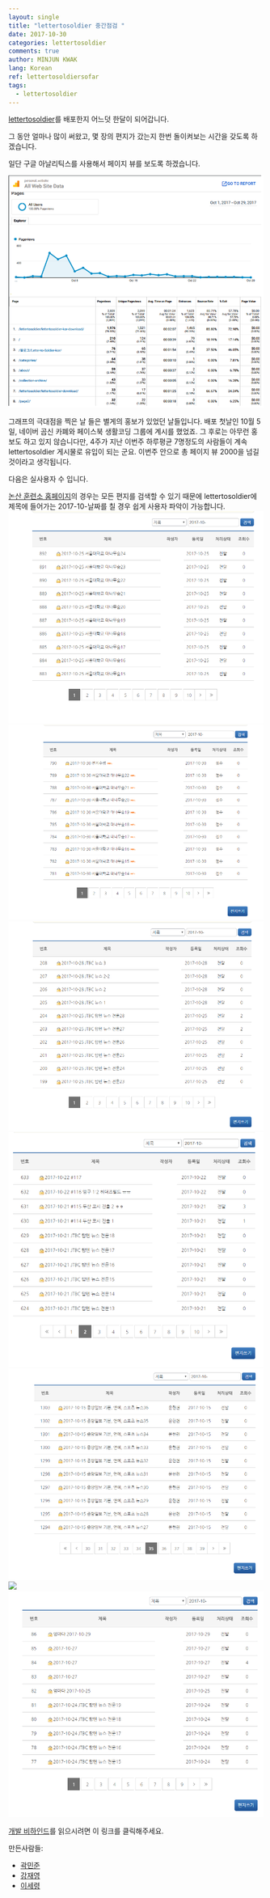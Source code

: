 ```yaml
---
layout: single
title: "lettertosoldier 중간점검 "
date: 2017-10-30
categories: lettertosoldier
comments: true
author: MINJUN KWAK
lang: Korean
ref: lettertosoldiersofar
tags:
  - lettertosoldier
---
```


[lettertosoldier]({{“https://minjunkwak.github.io/lettertosoldier/lettertosoldier-kor-download/”}})를 배포한지 어느덧 한달이 되어갑니다.

그 동안 얼마나 많이 써왔고, 몇 장의 편지가 갔는지 한번 돌이켜보는 시간을 갖도록 하겠습니다.

일단 구글 아날리틱스를 사용해서 페이지 뷰를 보도록 하겠습니다.

<img src="/assets/lettertosoldier/analytics_lettertosoldier.png">

그래프의 극대점을 찍은 날 들은 별게의 홍보가 있었던 날들입니다. 배포 첫날인 10월 5일, 네이버 곰신 카폐와 페이스북 생활코딩 그룹에 계시를 했었죠. 그 후로는 아무런 홍보도 하고 있지 않습니다만, 4주가 지난 이번주 하루평균 7명정도의 사람들이 계속 lettertosoldier 게시물로 유입이 되는 군요. 이번주 안으로 총 페이지 뷰 2000을 넘길 것이라고 생각됩니다.

다음은 실사용자 수 입니다.

[논산 훈련소 홈페이지]({{“http://www.katc.mil.kr/katc/corner/c25/letter.jsp?board_no=23&search%3Asearch_key%3Asearch=article_title&search%3Asearch_val%3Asearch=2017-10-“}})의 경우는 모든 편지를 검색할 수 있기 때문에 lettertosoldier에 제목에 들어가는 2017-10-날짜를 칠 경우 쉽게 사용자 파악이 가능합니다.
<img src="/assets/lettertosoldier/23regiment.png">
<img src="/assets/lettertosoldier/25regiment.png">
<img src="/assets/lettertosoldier/26regiment.png">
<img src="/assets/lettertosoldier/27regiment.png">
<img src="/assets/lettertosoldier/28regiment.png">
<img src="/assets/lettertosoldier/29regiment.png">
<img src="/assets/lettertosoldier/30regiment.png">


[개발 비하인드]({{"https://minjunkwak.github.io/%EB%B8%94%EB%A1%9C%EA%B7%B8/Letter-to-Soldier-kor/"}})를 읽으시려면 이 링크를 클릭해주세요.

만든사람들:
- [곽민준]({{"https://github.com/Hanuu/"}})
- [강재영]({{"https://github.com/tycheyoung/"}})
- [이세령]({{"https://github.com/celinelee522/"}})
